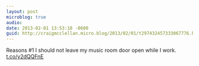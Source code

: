 ```yaml
---
layout: post
microblog: true
audio: 
date: 2013-02-01 13:53:18 -0600
guid: http://craigmcclellan.micro.blog/2013/02/01/t297432457333067776.html
---
```

Reasons #1 I should not leave my music room door open while I work. [t.co/y2dQQFnE](http://t.co/y2dQQFnE)
